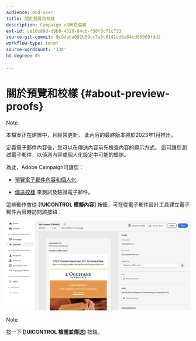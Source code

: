 ```yaml
---
audience: end-user
title: 關於預覽和校樣
description: Campaign v8網頁檔案
exl-id: ce10c89d-d9b8-4529-84cb-f58f8c71c733
source-git-commit: 9c9daba092b69cc7a5c8141cd6a04cd65069fdd2
workflow-type: tm+mt
source-wordcount: '134'
ht-degree: 0%

---
```


# 關於預覽和校樣 {#about-preview-proofs}

>[!NOTE]
>
>本檔案正在建置中，且經常更新。 此內容的最終版本將於2023年1月推出。

定義電子郵件內容後，您可以在傳送內容前先檢查內容的顯示方式。 這可讓您測試電子郵件，以偵測內容或個人化設定中可能的錯誤。

為此，Adobe Campaign可讓您：

* [預覽電子郵件內容和個人化](#preview),

<!--* [Check the email rendering](#rendering) in popular desktop, mobile and web-based clients,-->
* [傳送校樣](#send-proofs) 來測試及驗證電子郵件。

這些動作會從 **[!UICONTROL 模擬內容]** 按鈕，可在從電子郵件設計工具建立電子郵件內容時訪問該按鈕：

![](assets/simulate.png)

>[!NOTE]
>
>按一下 **[!UICONTROL 檢閱並傳送]** 按鈕。
